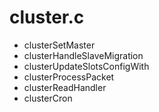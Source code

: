 # cluster.c
* clusterSetMaster  
* clusterHandleSlaveMigration  
* clusterUpdateSlotsConfigWith
* clusterProcessPacket
* clusterReadHandler
* clusterCron
